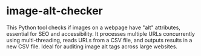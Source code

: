 # image-alt-checker
This Python tool checks if images on a webpage have "alt" attributes, essential for SEO and accessibility. It processes multiple URLs concurrently using multi-threading, reads URLs from a CSV file, and outputs results in a new CSV file. Ideal for auditing image alt tags across large websites.
